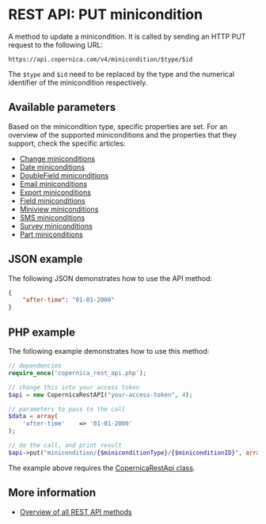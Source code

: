 # REST API: PUT minicondition

A method to update a minicondition. It is called by sending an HTTP PUT request to the following URL:

`https://api.copernica.com/v4/minicondition/$type/$id`

The `$type` and `$id` need to be replaced by the type and the numerical 
identifier of the minicondition respectively.

## Available parameters

Based on the minicondition type, specific properties are set. For an overview
of the supported miniconditions and the properties that they support, check
the specific articles:

- [Change miniconditions](./rest-condition-type-change.md)
- [Date miniconditions](./rest-condition-type-date.md)
- [DoubleField miniconditions](./rest-condition-type-doublefield.md)
- [Email miniconditions](./rest-condition-type-email.md)
- [Export miniconditions](./rest-condition-type-export.md)
- [Field miniconditions](./rest-condition-type-field.md)
- [Miniview miniconditions](./rest-condition-type-miniview.md)
- [SMS miniconditions](./rest-condition-type-sms.md)
- [Survey miniconditions](./rest-condition-type-survey.md)
- [Part miniconditions](./rest-condition-type-part.md)

## JSON example
The following JSON demonstrates how to use the API method:

```json
{
    "after-time": "01-01-2000"
}
```

## PHP example
The following example demonstrates how to use this method:

```php
// dependencies
require_once('copernica_rest_api.php');

// change this into your access token
$api = new CopernicaRestAPI("your-access-token", 4);

// parameters to pass to the call
$data = array(
    'after-time'    => '01-01-2000'
);

// do the call, and print result
$api->put("minicondition/{$miniconditionType}/{$miniconditionID}", array(), $data);
```

The example above requires the [CopernicaRestApi class](rest-php).

## More information

* [Overview of all REST API methods](./rest-api)
